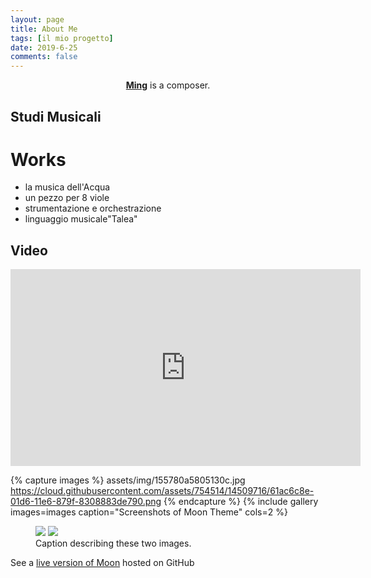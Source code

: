 ```yaml
---
layout: page
title: About Me
tags: [il mio progetto]
date: 2019-6-25
comments: false
---
```


<center><a href="http://guanming1989.github.io"><b>Ming</b></a> is a composer.</center>

## Studi Musicali

# Works

* la musica dell'Acqua
* un pezzo per 8 viole
* strumentazione e orchestrazione
* linguaggio musicale"Talea"

## Video

<iframe width="560" height="315"
src="https://www.youtube.com/embed/lmr8HTi3EWo"
frameborder="0" allow="accelerometer; autoplay;
encrypted-media; gyroscope; picture-in-picture"
allowfullscreen>
</iframe>

{% capture images %}
assets/img/155780a5805130c.jpg
    https://cloud.githubusercontent.com/assets/754514/14509716/61ac6c8e-01d6-11e6-879f-8308883de790.png
{% endcapture %}
{% include gallery images=images caption="Screenshots of Moon Theme" cols=2 %}

<figure class="half">
    <a href="/images/image-filename-1-large.jpg"><img src="/images/image-filename-1.jpg"></a>
    <a href="/images/image-filename-2-large.jpg"><img src="/images/image-filename-2.jpg"></a>
    <figcaption>Caption describing these two images.</figcaption>
</figure>

See a [live version of Moon](http://taylantatli.github.io/Moon) hosted on GitHub
